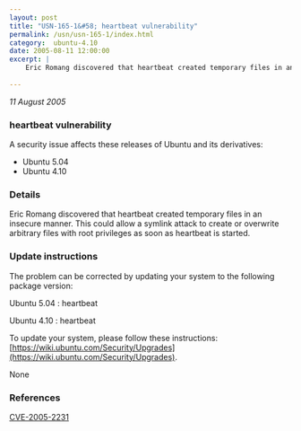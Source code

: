 ```yaml
---
layout: post
title: "USN-165-1&#58; heartbeat vulnerability"
permalink: /usn/usn-165-1/index.html
category:  ubuntu-4.10
date: 2005-08-11 12:00:00
excerpt: |
    Eric Romang discovered that heartbeat created temporary files in an insecure manner. This could allow a symlink attack to create or overwrite arbitrary files with root privileges as soon as heartbeat is started.
    
--- 
```

 
 

*11 August 2005*

### heartbeat vulnerability

A security issue affects these releases of Ubuntu and its derivatives:

* Ubuntu 5.04
* Ubuntu 4.10

### Details

Eric Romang discovered that heartbeat created temporary files in an insecure manner. This could allow a symlink attack to create or overwrite arbitrary files with root privileges as soon as heartbeat is started.

### Update instructions

The problem can be corrected by updating your system to the following package version:

Ubuntu 5.04
 : heartbeat 

Ubuntu 4.10
 : heartbeat 

To update your system, please follow these instructions: [https://wiki.ubuntu.com/Security/Upgrades](https://wiki.ubuntu.com/Security/Upgrades).

None

### References

 
 [CVE-2005-2231](http://people.ubuntu.com/~ubuntu-security/cve/CVE-2005-2231)
 

